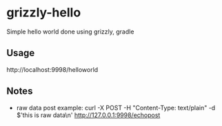 # grizzly-hello

Simple hello world done using grizzly, gradle

## Usage
http://localhost:9998/helloworld

## Notes
* raw data post example: curl -X POST -H "Content-Type: text/plain" -d $'this is raw data\n' http://127.0.0.1:9998/echopost

